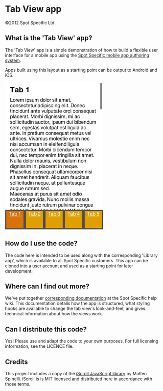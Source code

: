 Tab View app
======================
©2012 Spot Specific Ltd.

What is the 'Tab View' app?
------------
The 'Tab View' app is a simple demonstration of how to build a flexible user interface for a mobile app using the [Spot Specific mobile app authoring system](http://www.spotspecific.com/).

Apps built using this layout as a starting point can be output to Android and iOS.


![Screenshot of the default Tab View app look-and-feel](https://github.com/SpotSpecific/Tab-view-app/raw/master/Tab-view-app-preview-standard-style.png)

How do I use the code?
------------
The code here is intended to be used along with the corresponding 'Library app', which is available to all Spot Specific customers. This app can be cloned into a user account and used as a starting point for later development.

Where can I find out more?
------------
We've put together [corresponding documentation](http://help.spotspecific.com/help/A_la_Carte:_Tab_view_app) at the Spot Specific help wiki. This documentation details how the app is structured, what styling hooks are available to change the tab view's look-and-feel, and gives technical information about how the views work.

Can I distribute this code?
------------
Yes! Please use and adapt the code to your own purposes. For full licensing information, see the LICENCE file.

Credits
------------
This project includes a copy of the [iScroll JavaScript library](http://cubiq.org/iscroll-4) by Matteo Spinelli. iScroll is is MIT licensed and distributed here in accordance with those terms.